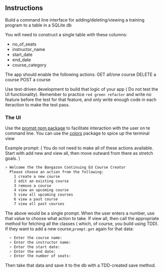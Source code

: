## Instructions
Build a command line interface for adding/deleting/viewing a training program to a table in a SQLite db

You will need to construct a single table with these columns:

+ no_of_seats
+ instructor_name
+ start_date
+ end_date
+ course_category

The app should enable the following actions:
GET all/one course
DELETE a course
POST a course

Use test-driven development to build that logic of your app ( Do not test the UI functionality). Remember to practice `red green refactor` and write no feature before the test for that feature, and only write enough code in each iteraction to make the test pass.

### The UI
Use the [prompt npm package](https://www.npmjs.com/package/prompt)
to facilitate interaction with the user on te command line. You can use the [colors](https://www.npmjs.com/package/colors) package to spice up the terminal view

Example prompt: ( You do not need to make all of these actions available. Start with add new and view all, then move outward from there as stretch goals. )

```bash
> Welcome the the Bangazon Continuing Ed Course Creator
  Please choose an action from the following:
    1 create a new course
    2 edit an existing course
    3 remove a course
    4 view an upcoming course
    5 view all upcoming courses
    6 view a past course
    7 view all past courses
```

The above would be a single prompt. When the user enters a number, use that value to choose what action to take. If view all, then call the appropriate method for fetching all the classes ( which, of course, you build using TDD). If they want to add a new course,`prompt.get` again for that data:

```bash
  > Enter the course name:
  > Enter the instructor name:
  > Enter the start date:
  > Enter the end date:
  > Enter the number of seats:
```

Then take that data and save it to the db with a TDD-created save method.
